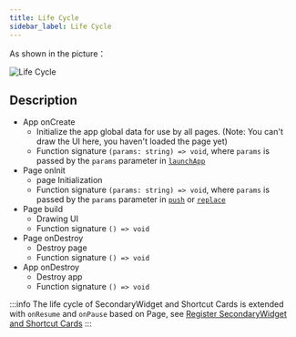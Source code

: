 ```yaml
---
title: Life Cycle
sidebar_label: Life Cycle
---
```


As shown in the picture：

![Life Cycle](/img/docs/guides/framework/life-cycle-en.jpg)

## Description

- App onCreate
  - Initialize the app global data for use by all pages. (Note: You can't draw the UI here, you haven't loaded the page yet)
  - Function signature `(params: string) => void`, where `params` is passed by the `params` parameter in [`launchApp`](../../../reference/device-app-api/newAPI/router/launchApp.mdx)
- Page onInit
  - page Initialization
  - Function signature `(params: string) => void`, where `params` is passed by the `params` parameter in [`push`](../../../reference/device-app-api/newAPI/router/push.mdx) or [`replace`](../../../reference/device-app-api/newAPI/router/replace.mdx)
- Page build
  - Drawing UI
  - Function signature `() => void`
- Page onDestroy
  - Destroy page
  - Function signature `() => void`
- App onDestroy
  - Destroy app
  - Function signature `() => void`

:::info
The life cycle of SecondaryWidget and Shortcut Cards is extended with `onResume` and `onPause` based on Page, see [Register SecondaryWidget and Shortcut Cards](secondary-widget.md)
:::
